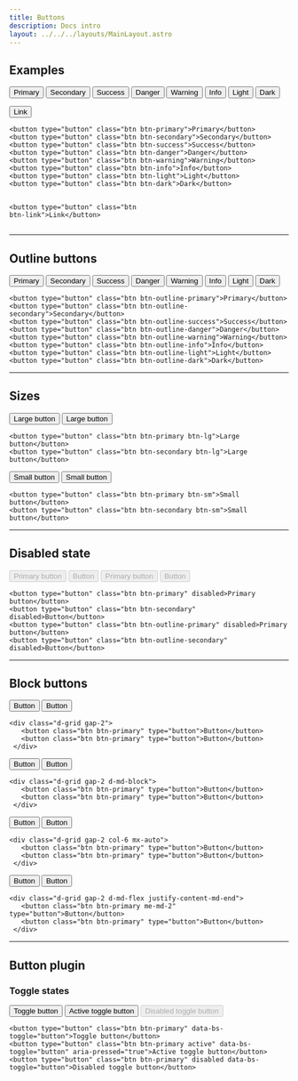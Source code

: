 ```yaml
---
title: Buttons
description: Docs intro
layout: ../../../layouts/MainLayout.astro
---
```




## Examples
<div class="card">
 <div class="card-body">
  <button type="button" class="btn btn-primary">Primary</button>
  <button type="button" class="btn btn-secondary">Secondary</button>
  <button type="button" class="btn btn-success">Success</button>
  <button type="button" class="btn btn-danger">Danger</button>
  <button type="button" class="btn btn-warning">Warning</button>
  <button type="button" class="btn btn-info">Info</button>
  <button type="button" class="btn btn-light">Light</button>
  <button type="button" class="btn btn-dark">Dark</button>

  <button type="button" class="btn btn-link">Link</button>
 </div>
 <div class="card-footer">
  <pre><code class="language-html">&lt;button type=&quot;button&quot; class=&quot;btn btn-primary&quot;&gt;Primary&lt;/button&gt;
&lt;button type=&quot;button&quot; class=&quot;btn btn-secondary&quot;&gt;Secondary&lt;/button&gt;
&lt;button type=&quot;button&quot; class=&quot;btn btn-success&quot;&gt;Success&lt;/button&gt;
&lt;button type=&quot;button&quot; class=&quot;btn btn-danger&quot;&gt;Danger&lt;/button&gt;
&lt;button type=&quot;button&quot; class=&quot;btn btn-warning&quot;&gt;Warning&lt;/button&gt;
&lt;button type=&quot;button&quot; class=&quot;btn btn-info&quot;&gt;Info&lt;/button&gt;
&lt;button type=&quot;button&quot; class=&quot;btn btn-light&quot;&gt;Light&lt;/button&gt;
&lt;button type=&quot;button&quot; class=&quot;btn btn-dark&quot;&gt;Dark&lt;/button&gt;

&lt;button type=&quot;button&quot; class=&quot;btn btn-link&quot;&gt;Link&lt;/button&gt;</code></pre>
 </div>
</div>
<hr>

## Outline buttons
<div class="card">
 <div class="card-body">
  <button type="button" class="btn btn-outline-primary">Primary</button>
  <button type="button" class="btn btn-outline-secondary">Secondary</button>
  <button type="button" class="btn btn-outline-success">Success</button>
  <button type="button" class="btn btn-outline-danger">Danger</button>
  <button type="button" class="btn btn-outline-warning">Warning</button>
  <button type="button" class="btn btn-outline-info">Info</button>
  <button type="button" class="btn btn-outline-light">Light</button>
  <button type="button" class="btn btn-outline-dark">Dark</button>
 </div>
 <div class="card-footer">
  <pre><code class="language-html">&lt;button type=&quot;button&quot; class=&quot;btn btn-outline-primary&quot;&gt;Primary&lt;/button&gt;
&lt;button type=&quot;button&quot; class=&quot;btn btn-outline-secondary&quot;&gt;Secondary&lt;/button&gt;
&lt;button type=&quot;button&quot; class=&quot;btn btn-outline-success&quot;&gt;Success&lt;/button&gt;
&lt;button type=&quot;button&quot; class=&quot;btn btn-outline-danger&quot;&gt;Danger&lt;/button&gt;
&lt;button type=&quot;button&quot; class=&quot;btn btn-outline-warning&quot;&gt;Warning&lt;/button&gt;
&lt;button type=&quot;button&quot; class=&quot;btn btn-outline-info&quot;&gt;Info&lt;/button&gt;
&lt;button type=&quot;button&quot; class=&quot;btn btn-outline-light&quot;&gt;Light&lt;/button&gt;
&lt;button type=&quot;button&quot; class=&quot;btn btn-outline-dark&quot;&gt;Dark&lt;/button&gt;</code></pre>
 </div>
</div>
<hr>

## Sizes
<div class="card">
 <div class="card-body">
  <button type="button" class="btn btn-primary btn-lg">Large button</button>
  <button type="button" class="btn btn-secondary btn-lg">Large button</button>
 </div>
 <div class="card-footer">
  <pre><code class="language-html">&lt;button type=&quot;button&quot; class=&quot;btn btn-primary btn-lg&quot;&gt;Large button&lt;/button&gt;
&lt;button type=&quot;button&quot; class=&quot;btn btn-secondary btn-lg&quot;&gt;Large button&lt;/button&gt;</code></pre>
 </div>
</div>
<div class="card">
 <div class="card-body">
  <button type="button" class="btn btn-primary btn-sm">Small button</button>
  <button type="button" class="btn btn-secondary btn-sm">Small button</button>
 </div>
 <div class="card-footer">
  <pre><code class="language-html">&lt;button type=&quot;button&quot; class=&quot;btn btn-primary btn-sm&quot;&gt;Small button&lt;/button&gt;
&lt;button type=&quot;button&quot; class=&quot;btn btn-secondary btn-sm&quot;&gt;Small button&lt;/button&gt;</code></pre>
 </div>
</div>
<hr>

## Disabled state
<div class="card">
 <div class="card-body">
  <button type="button" class="btn btn-primary" disabled>Primary button</button>
  <button type="button" class="btn btn-secondary" disabled>Button</button>
  <button type="button" class="btn btn-outline-primary" disabled>Primary button</button>
  <button type="button" class="btn btn-outline-secondary" disabled>Button</button>
 </div>
 <div class="card-footer">
  <pre><code class="language-html">&lt;button type=&quot;button&quot; class=&quot;btn btn-primary&quot; disabled&gt;Primary button&lt;/button&gt;
&lt;button type=&quot;button&quot; class=&quot;btn btn-secondary&quot; disabled&gt;Button&lt;/button&gt;
&lt;button type=&quot;button&quot; class=&quot;btn btn-outline-primary&quot; disabled&gt;Primary button&lt;/button&gt;
&lt;button type=&quot;button&quot; class=&quot;btn btn-outline-secondary&quot; disabled&gt;Button&lt;/button&gt;</code></pre>
 </div>
</div>
<hr>

## Block buttons
<div class="card">
 <div class="card-body">
  <div class="d-grid gap-2">
   <button class="btn btn-primary" type="button">Button</button>
   <button class="btn btn-primary" type="button">Button</button>
  </div>
 </div>
 <div class="card-footer">
  <pre><code class="language-html">&lt;div class=&quot;d-grid gap-2&quot;&gt;
   &lt;button class=&quot;btn btn-primary&quot; type=&quot;button&quot;&gt;Button&lt;/button&gt;
   &lt;button class=&quot;btn btn-primary&quot; type=&quot;button&quot;&gt;Button&lt;/button&gt;
 &lt;/div&gt;</code></pre>
 </div>
</div>
<div class="card">
 <div class="card-body">
  <div class="d-grid gap-2 d-md-block">
   <button class="btn btn-primary" type="button">Button</button>
   <button class="btn btn-primary" type="button">Button</button>
  </div>
 </div>
 <div class="card-footer">
  <pre><code class="language-html">&lt;div class=&quot;d-grid gap-2 d-md-block&quot;&gt;
   &lt;button class=&quot;btn btn-primary&quot; type=&quot;button&quot;&gt;Button&lt;/button&gt;
   &lt;button class=&quot;btn btn-primary&quot; type=&quot;button&quot;&gt;Button&lt;/button&gt;
 &lt;/div&gt;</code></pre>
 </div>
</div>
<div class="card">
 <div class="card-body">
  <div class="d-grid gap-2 col-6 mx-auto">
   <button class="btn btn-primary" type="button">Button</button>
   <button class="btn btn-primary" type="button">Button</button>
  </div>
 </div>
 <div class="card-footer">
  <pre><code class="language-html">&lt;div class=&quot;d-grid gap-2 col-6 mx-auto&quot;&gt;
   &lt;button class=&quot;btn btn-primary&quot; type=&quot;button&quot;&gt;Button&lt;/button&gt;
   &lt;button class=&quot;btn btn-primary&quot; type=&quot;button&quot;&gt;Button&lt;/button&gt;
 &lt;/div&gt;</code></pre>
 </div>
</div>
<div class="card">
 <div class="card-body">
  <div class="d-grid gap-2 d-md-flex justify-content-md-end">
   <button class="btn btn-primary me-md-2" type="button">Button</button>
   <button class="btn btn-primary" type="button">Button</button>
  </div>
 </div>
 <div class="card-footer">
  <pre><code class="language-html">&lt;div class=&quot;d-grid gap-2 d-md-flex justify-content-md-end&quot;&gt;
   &lt;button class=&quot;btn btn-primary me-md-2&quot; type=&quot;button&quot;&gt;Button&lt;/button&gt;
   &lt;button class=&quot;btn btn-primary&quot; type=&quot;button&quot;&gt;Button&lt;/button&gt;
 &lt;/div&gt;</code></pre>
 </div>
</div>
<hr>

## Button plugin

### Toggle states
<div class="card">
 <div class="card-body">
  <button type="button" class="btn btn-primary" data-bs-toggle="button">Toggle button</button>
  <button type="button" class="btn btn-primary active" data-bs-toggle="button" aria-pressed="true">Active toggle
   button</button>
  <button type="button" class="btn btn-primary" disabled data-bs-toggle="button">Disabled toggle button</button>
 </div>
 <div class="card-footer">
  <pre><code class="language-html">&lt;button type=&quot;button&quot; class=&quot;btn btn-primary&quot; data-bs-toggle=&quot;button&quot;&gt;Toggle button&lt;/button&gt;
&lt;button type=&quot;button&quot; class=&quot;btn btn-primary active&quot; data-bs-toggle=&quot;button&quot; aria-pressed=&quot;true&quot;&gt;Active toggle button&lt;/button&gt;
&lt;button type=&quot;button&quot; class=&quot;btn btn-primary&quot; disabled data-bs-toggle=&quot;button&quot;&gt;Disabled toggle button&lt;/button&gt;</code></pre>
 </div>
</div>